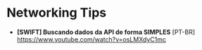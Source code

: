 # Networking Tips

- **[SWIFT] Buscando dados da API de forma SIMPLES** [PT-BR] \
https://www.youtube.com/watch?v=osLMXdyC1mc